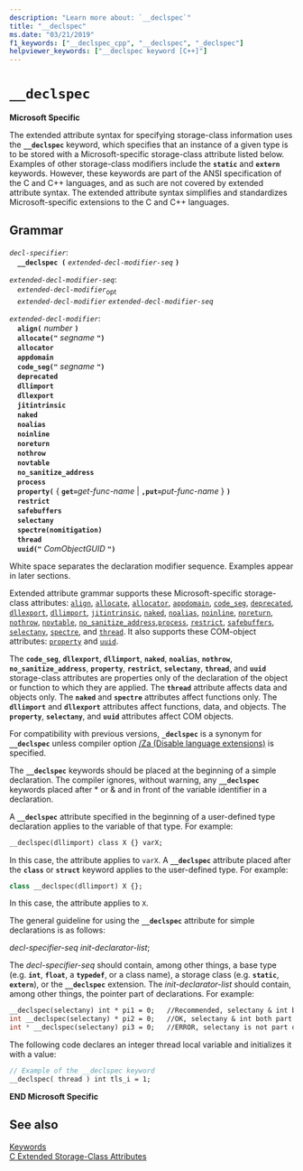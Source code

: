 ```yaml
---
description: "Learn more about: `__declspec`"
title: "__declspec"
ms.date: "03/21/2019"
f1_keywords: ["__declspec_cpp", "__declspec", "_declspec"]
helpviewer_keywords: ["__declspec keyword [C++]"]
---
```

# `__declspec`

**Microsoft Specific**

The extended attribute syntax for specifying storage-class information uses the **`__declspec`** keyword, which specifies that an instance of a given type is to be stored with a Microsoft-specific storage-class attribute listed below. Examples of other storage-class modifiers include the **`static`** and **`extern`** keywords. However, these keywords are part of the ANSI specification of the C and C++ languages, and as such are not covered by extended attribute syntax. The extended attribute syntax simplifies and standardizes Microsoft-specific extensions to the C and C++ languages.

## Grammar

*`decl-specifier`*:\
&emsp;**`__declspec (`**  *`extended-decl-modifier-seq`*  **`)`**

*`extended-decl-modifier-seq`*:\
&emsp;*`extended-decl-modifier`*<sub>opt</sub>\
&emsp;*`extended-decl-modifier`* *`extended-decl-modifier-seq`*

*`extended-decl-modifier`*:\
&emsp;**`align(`** *number* **`)`**\
&emsp;**`allocate("`** *segname* **`")`**\
&emsp;**`allocator`**\
&emsp;**`appdomain`**\
&emsp;**`code_seg("`** *segname* **`")`**\
&emsp;**`deprecated`**\
&emsp;**`dllimport`**\
&emsp;**`dllexport`**\
&emsp;**`jitintrinsic`**\
&emsp;**`naked`**\
&emsp;**`noalias`**\
&emsp;**`noinline`**\
&emsp;**`noreturn`**\
&emsp;**`nothrow`**\
&emsp;**`novtable`**\
&emsp;**`no_sanitize_address`**\
&emsp;**`process`**\
&emsp;**`property(`** { **`get=`**_get-func-name_ &#124; **`,put=`**_put-func-name_ } **`)`**\
&emsp;**`restrict`**\
&emsp;**`safebuffers`**\
&emsp;**`selectany`**\
&emsp;**`spectre(nomitigation)`**\
&emsp;**`thread`**\
&emsp;**`uuid("`** *ComObjectGUID* **`")`**

White space separates the declaration modifier sequence. Examples appear in later sections.

Extended attribute grammar supports these Microsoft-specific storage-class attributes: [`align`](../cpp/align-cpp.md), [`allocate`](../cpp/allocate.md), [`allocator`](../cpp/allocator.md), [`appdomain`](../cpp/appdomain.md), [`code_seg`](../cpp/code-seg-declspec.md), [`deprecated`](../cpp/deprecated-cpp.md), [`dllexport`](../cpp/dllexport-dllimport.md), [`dllimport`](../cpp/dllexport-dllimport.md), [`jitintrinsic`](../cpp/jitintrinsic.md), [`naked`](../cpp/naked-cpp.md), [`noalias`](../cpp/noalias.md), [`noinline`](../cpp/noinline.md), [`noreturn`](../cpp/noreturn.md), [`nothrow`](../cpp/nothrow-cpp.md), [`novtable`](../cpp/novtable.md), [`no_sanitize_address`](../cpp/no-sanitize-address.md),[`process`](../cpp/process.md), [`restrict`](../cpp/restrict.md), [`safebuffers`](../cpp/safebuffers.md), [`selectany`](../cpp/selectany.md), [`spectre`](../cpp/spectre.md), and [`thread`](../cpp/thread.md). It also supports these COM-object attributes: [`property`](../cpp/property-cpp.md) and [`uuid`](../cpp/uuid-cpp.md).

The **`code_seg`**, **`dllexport`**, **`dllimport`**, **`naked`**, **`noalias`**, **`nothrow`**, **`no_sanitize_address`**, **`property`**, **`restrict`**, **`selectany`**, **`thread`**, and **`uuid`** storage-class attributes are properties only of the declaration of the object or function to which they are applied. The **`thread`** attribute affects data and objects only. The **`naked`** and **`spectre`** attributes affect functions only. The **`dllimport`** and **`dllexport`** attributes affect functions, data, and objects. The **`property`**, **`selectany`**, and **`uuid`** attributes affect COM objects.

For compatibility with previous versions, **`_declspec`** is a synonym for **`__declspec`** unless compiler option [/Za \(Disable language extensions)](../build/reference/za-ze-disable-language-extensions.md) is specified.

The **`__declspec`** keywords should be placed at the beginning of a simple declaration. The compiler ignores, without warning, any **`__declspec`** keywords placed after * or & and in front of the variable identifier in a declaration.

A **`__declspec`** attribute specified in the beginning of a user-defined type declaration applies to the variable of that type. For example:

```cpp
__declspec(dllimport) class X {} varX;
```

In this case, the attribute applies to `varX`. A **`__declspec`** attribute placed after the **`class`** or **`struct`** keyword applies to the user-defined type. For example:

```cpp
class __declspec(dllimport) X {};
```

In this case, the attribute applies to `X`.

The general guideline for using the **`__declspec`** attribute for simple declarations is as follows:

*decl-specifier-seq* *init-declarator-list*;

The *decl-specifier-seq* should contain, among other things, a base type (e.g. **`int`**, **`float`**, a **`typedef`**, or a class name), a storage class (e.g. **`static`**, **`extern`**), or the **`__declspec`** extension. The *init-declarator-list* should contain, among other things, the pointer part of declarations. For example:

```cpp
__declspec(selectany) int * pi1 = 0;   //Recommended, selectany & int both part of decl-specifier
int __declspec(selectany) * pi2 = 0;   //OK, selectany & int both part of decl-specifier
int * __declspec(selectany) pi3 = 0;   //ERROR, selectany is not part of a declarator
```

The following code declares an integer thread local variable and initializes it with a value:

```cpp
// Example of the __declspec keyword
__declspec( thread ) int tls_i = 1;
```

**END Microsoft Specific**

## See also

[Keywords](../cpp/keywords-cpp.md)\
[C Extended Storage-Class Attributes](../c-language/c-extended-storage-class-attributes.md)
